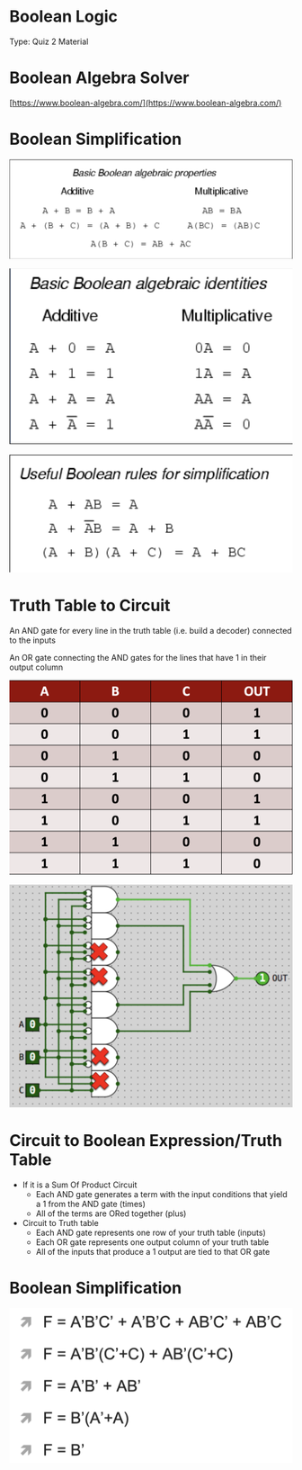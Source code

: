 # Boolean Logic

Type: Quiz 2 Material

# Boolean Algebra Solver

[https://www.boolean-algebra.com/](https://www.boolean-algebra.com/)

# Boolean Simplification

![Screen Shot 2021-09-27 at 04.06.13.png](Boolean%20Logic%207e8c07c5a9bd482483d09719b43323b8/Screen_Shot_2021-09-27_at_04.06.13.png)

![Screen Shot 2021-09-27 at 04.07.49.png](Boolean%20Logic%207e8c07c5a9bd482483d09719b43323b8/Screen_Shot_2021-09-27_at_04.07.49.png)

![Screen Shot 2021-09-27 at 04.08.26.png](Boolean%20Logic%207e8c07c5a9bd482483d09719b43323b8/Screen_Shot_2021-09-27_at_04.08.26.png)

# Truth Table to Circuit

An AND gate for every line in the truth table (i.e. build a decoder) connected to the inputs

An OR gate connecting the AND gates for the lines that have 1 in their output column

![Screen Shot 2021-09-27 at 04.11.33.png](Boolean%20Logic%207e8c07c5a9bd482483d09719b43323b8/Screen_Shot_2021-09-27_at_04.11.33.png)

![Screen Shot 2021-09-27 at 04.11.45.png](Boolean%20Logic%207e8c07c5a9bd482483d09719b43323b8/Screen_Shot_2021-09-27_at_04.11.45.png)

# Circuit to Boolean Expression/Truth Table

- If it is a Sum Of Product Circuit
    - Each AND gate generates a term with the input conditions that yield a 1 from the AND gate (times)
    - All of the terms are ORed together (plus)
- Circuit to Truth table
    - Each AND gate represents one row of your truth table (inputs)
    - Each OR gate represents one output column of your truth table
    - All of the inputs that produce a 1 output are tied to that OR gate

# Boolean Simplification

![Screen Shot 2021-09-27 at 04.17.36.png](Boolean%20Logic%207e8c07c5a9bd482483d09719b43323b8/Screen_Shot_2021-09-27_at_04.17.36.png)